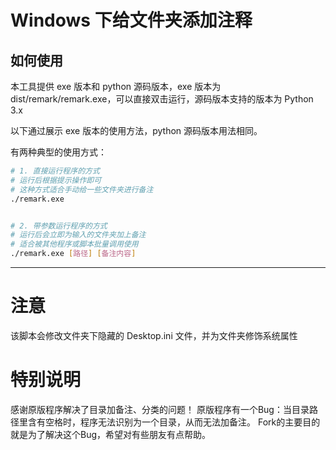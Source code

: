 # Windows 下给文件夹添加注释


## 如何使用

本工具提供 exe 版本和 python 源码版本，exe 版本为 dist/remark/remark.exe，可以直接双击运行，源码版本支持的版本为 Python 3.x

以下通过展示 exe 版本的使用方法，python 源码版本用法相同。

有两种典型的使用方式：
```bash
# 1. 直接运行程序的方式
# 运行后根据提示操作即可
# 这种方式适合手动给一些文件夹进行备注
./remark.exe


# 2. 带参数运行程序的方式
# 运行后会立即为输入的文件夹加上备注
# 适合被其他程序或脚本批量调用使用
./remark.exe [路径] [备注内容]

```
---
# 注意
该脚本会修改文件夹下隐藏的 Desktop.ini 文件，并为文件夹修饰系统属性

# 特别说明
感谢原版程序解决了目录加备注、分类的问题！
原版程序有一个Bug：当目录路径里含有空格时，程序无法识别为一个目录，从而无法加备注。
Fork的主要目的就是为了解决这个Bug，希望对有些朋友有点帮助。
